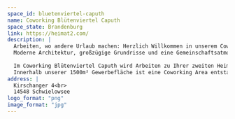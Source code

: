 ```yaml
---
space_id: bluetenviertel-caputh
name: Coworking Blütenviertel Caputh
space_state: Brandenburg
link: https://heimat2.com/
description: |
  Arbeiten, wo andere Urlaub machen: Herzlich Willkommen in unserem Coworking Space am Caputher See! Mit dem Blütenviertel Caputh entsteht in der Gemeinde Schwielowsee nah an Potsdam und Berlin im Ortsteil Caputh - einst Einsteins Sommeridyll - ein facettenreiches Quartier, das einen heterogenen Mix aus Wohnen, Arbeiten und Erholung bietet.
  Moderne Architektur, großzügige Grundrisse und eine Gemeinschaftsatmosphäre wie in modernen flexiblen Bürogebäuden: Das ist das Blütenviertel Caputh.
  
  Im Coworking Blütenviertel Caputh wird Arbeiten zu Ihrer zweiten Heimat:
  Innerhalb unserer 1500m² Gewerbefläche ist eine Coworking Area entstanden mit 1 Einzelbüro, 4 Fix Desks, 2 Flex Desks, 1 kleinen und 1 großen Meeting-Raum, 3 Ruhezonen, 1 Gemeinschaftsküche mit Ruhezone und 1 Kinosaal (30-40 Pers) für Vorträge, Seminare, Workshops, Filme und Präsentationen. Ein größerer Event-Raum (70 Pers.) ist November 2024 fertig.
address: |
  Kirschanger 4<br>
  14548 Schwielowsee
logo_format: "png"
image_format: "jpg"
---
```

